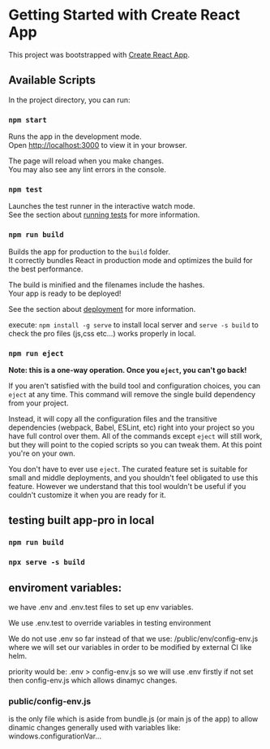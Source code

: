 # Getting Started with Create React App

This project was bootstrapped with [Create React App](https://github.com/facebook/create-react-app).

## Available Scripts

In the project directory, you can run:

### `npm start`

Runs the app in the development mode.\
Open [http://localhost:3000](http://localhost:3000) to view it in your browser.

The page will reload when you make changes.\
You may also see any lint errors in the console.

### `npm test`

Launches the test runner in the interactive watch mode.\
See the section about [running tests](https://facebook.github.io/create-react-app/docs/running-tests) for more information.

### `npm run build`

Builds the app for production to the `build` folder.\
It correctly bundles React in production mode and optimizes the build for the best performance.

The build is minified and the filenames include the hashes.\
Your app is ready to be deployed!

See the section about [deployment](https://facebook.github.io/create-react-app/docs/deployment) for more information.

execute: `npm install -g serve` to install local server and `serve -s build` to check the pro files (js,css etc...) works properly in local.

### `npm run eject`

**Note: this is a one-way operation. Once you `eject`, you can't go back!**

If you aren't satisfied with the build tool and configuration choices, you can `eject` at any time. This command will remove the single build dependency from your project.

Instead, it will copy all the configuration files and the transitive dependencies (webpack, Babel, ESLint, etc) right into your project so you have full control over them. All of the commands except `eject` will still work, but they will point to the copied scripts so you can tweak them. At this point you're on your own.

You don't have to ever use `eject`. The curated feature set is suitable for small and middle deployments, and you shouldn't feel obligated to use this feature. However we understand that this tool wouldn't be useful if you couldn't customize it when you are ready for it.

## testing built app-pro in local

### `npm run build`

### `npx serve -s build`

## enviroment variables:

we have .env and .env.test files to set up env variables.

We use .env.test to override variables in testing environment

We do not use .env so far instead of that we use: /public/env/config-env.js where we will set our variables in order to be modified by external CI like helm.

priority would be: .env > config-env.js so we will use .env firstly if not set then config-env.js which allows dinamyc changes.

### public/config-env.js

is the only file which is aside from bundle.js (or main js of the app) to allow dinamic changes generally used with variables like: windows.configurationVar...